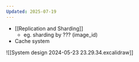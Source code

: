 ```yaml
---
Updated: 2025-07-19
---
```

- [[Replication and Sharding]]
	- eg. sharding by ??? (image_id)
- Cache system

![[System design 2024-05-23 23.29.34.excalidraw]]